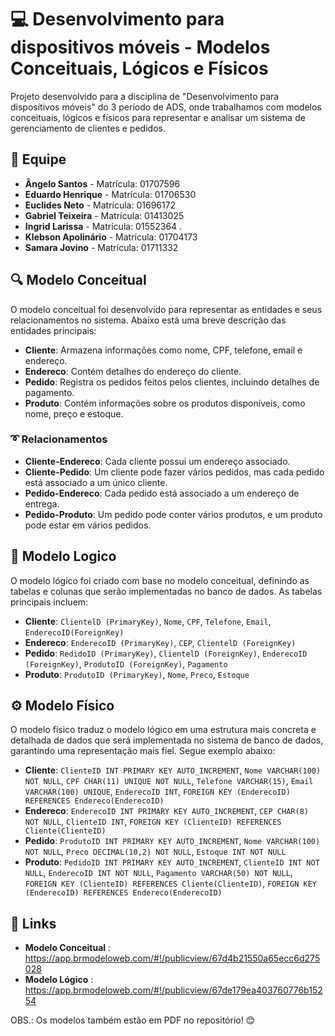 # 💻 Desenvolvimento para dispositivos móveis - Modelos Conceituais, Lógicos e Físicos 

Projeto desenvolvido para a disciplina de "Desenvolvimento para dispositivos móveis" do 3 período de ADS, onde trabalhamos com modelos conceituais, lógicos e físicos para representar e analisar um sistema de gerenciamento de clientes e pedidos.

## 🙋 Equipe

- **Ângelo Santos** - Matrícula: 01707596
- **Eduardo Henrique** - Matrícula: 01706530
- **Euclides Neto** - Matrícula: 01696172
- **Gabriel Teixeira** - Matrícula: 01413025
- **Ingrid Larissa** - Matrícula: 01552364 .
- **Klebson Apolinário** - Matrícula: 01704173
- **Samara Jovino** - Matrícula: 01711332

## 🔍 Modelo Conceitual

O modelo conceitual foi desenvolvido para representar as entidades e seus relacionamentos no sistema. Abaixo está uma breve descrição das entidades principais:

- **Cliente**: Armazena informações como nome, CPF, telefone, email e endereço.
- **Endereco**: Contém detalhes do endereço do cliente.
- **Pedido**: Registra os pedidos feitos pelos clientes, incluindo detalhes de pagamento.
- **Produto**: Contém informações sobre os produtos disponíveis, como nome, preço e estoque.

### ➰ Relacionamentos

- **Cliente-Endereco**: Cada cliente possui um endereço associado.
- **Cliente-Pedido**: Um cliente pode fazer vários pedidos, mas cada pedido está associado a um único cliente.
- **Pedido-Endereco**: Cada pedido está associado a um endereço de entrega.
- **Pedido-Produto**: Um pedido pode conter vários produtos, e um produto pode estar em vários pedidos.

## 📝 Modelo Logico

O modelo lógico foi criado com base no modelo conceitual, definindo as tabelas e colunas que serão implementadas no banco de dados. As tabelas principais incluem:

- **Cliente**: `ClientelD (PrimaryKey)`, `Nome`, `CPF`, `Telefone`, `Email`, `EnderecoID(ForeignKey)`
- **Endereco**: `EnderecoID (PrimaryKey)`, `CEP`, `ClientelD (ForeignKey)`
- **Pedido**: `RedidoID (PrimaryKey)`, `ClientelD (ForeignKey)`, `EnderecoID (ForeignKey)`, `ProdutoID (ForeignKey)`,  `Pagamento`
- **Produto**: `ProdutoID (PrimaryKey)`, `Nome`, `Preco`, `Estoque`

## ⚙ Modelo Físico 

O modelo físico traduz o modelo lógico em uma estrutura mais concreta e detalhada de dados que será implementada no sistema de banco de dados, garantindo uma representação mais fiel.
Segue exemplo abaixo:

- **Cliente**: `ClienteID INT PRIMARY KEY AUTO_INCREMENT`, `Nome VARCHAR(100) NOT NULL`, `CPF CHAR(11) UNIQUE NOT NULL`, `Telefone VARCHAR(15)`, `Email VARCHAR(100) UNIQUE`, `EnderecoID INT`, `FOREIGN KEY (EnderecoID) REFERENCES Endereco(EnderecoID)`
- **Endereco**: `EnderecoID INT PRIMARY KEY AUTO_INCREMENT`, `CEP CHAR(8) NOT NULL`, `ClienteID INT`, `FOREIGN KEY (ClienteID) REFERENCES Cliente(ClienteID)`
- **Pedido**: `ProdutoID INT PRIMARY KEY AUTO_INCREMENT`, `Nome VARCHAR(100) NOT NULL`, `Preco DECIMAL(10,2) NOT NULL`, `Estoque INT NOT NULL`
- **Produto**: `PedidoID INT PRIMARY KEY AUTO_INCREMENT`, `ClienteID INT NOT NULL`, `EnderecoID INT NOT NULL`, `Pagamento VARCHAR(50) NOT NULL`, `FOREIGN KEY (ClienteID) REFERENCES Cliente(ClienteID)`, `FOREIGN KEY (EnderecoID) REFERENCES Endereco(EnderecoID)`

## 🔗 Links

- **Modelo Conceitual** : https://app.brmodeloweb.com/#!/publicview/67d4b21550a65ecc6d275028
- **Modelo Lógico** : https://app.brmodeloweb.com/#!/publicview/67de179ea403760776b15254
  
OBS.: Os modelos também estão em PDF no repositório! 😊
